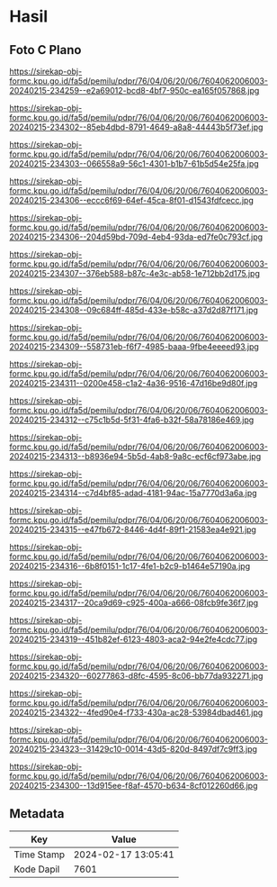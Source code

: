 # Hasil

## Foto C Plano

https://sirekap-obj-formc.kpu.go.id/fa5d/pemilu/pdpr/76/04/06/20/06/7604062006003-20240215-234259--e2a69012-bcd8-4bf7-950c-ea165f057868.jpg

https://sirekap-obj-formc.kpu.go.id/fa5d/pemilu/pdpr/76/04/06/20/06/7604062006003-20240215-234302--85eb4dbd-8791-4649-a8a8-44443b5f73ef.jpg

https://sirekap-obj-formc.kpu.go.id/fa5d/pemilu/pdpr/76/04/06/20/06/7604062006003-20240215-234303--066558a9-56c1-4301-b1b7-61b5d54e25fa.jpg

https://sirekap-obj-formc.kpu.go.id/fa5d/pemilu/pdpr/76/04/06/20/06/7604062006003-20240215-234306--eccc6f69-64ef-45ca-8f01-d1543fdfcecc.jpg

https://sirekap-obj-formc.kpu.go.id/fa5d/pemilu/pdpr/76/04/06/20/06/7604062006003-20240215-234306--204d59bd-709d-4eb4-93da-ed7fe0c793cf.jpg

https://sirekap-obj-formc.kpu.go.id/fa5d/pemilu/pdpr/76/04/06/20/06/7604062006003-20240215-234307--376eb588-b87c-4e3c-ab58-1e712bb2d175.jpg

https://sirekap-obj-formc.kpu.go.id/fa5d/pemilu/pdpr/76/04/06/20/06/7604062006003-20240215-234308--09c684ff-485d-433e-b58c-a37d2d87f171.jpg

https://sirekap-obj-formc.kpu.go.id/fa5d/pemilu/pdpr/76/04/06/20/06/7604062006003-20240215-234309--558731eb-f6f7-4985-baaa-9fbe4eeeed93.jpg

https://sirekap-obj-formc.kpu.go.id/fa5d/pemilu/pdpr/76/04/06/20/06/7604062006003-20240215-234311--0200e458-c1a2-4a36-9516-47d16be9d80f.jpg

https://sirekap-obj-formc.kpu.go.id/fa5d/pemilu/pdpr/76/04/06/20/06/7604062006003-20240215-234312--c75c1b5d-5f31-4fa6-b32f-58a78186e469.jpg

https://sirekap-obj-formc.kpu.go.id/fa5d/pemilu/pdpr/76/04/06/20/06/7604062006003-20240215-234313--b8936e94-5b5d-4ab8-9a8c-ecf6cf973abe.jpg

https://sirekap-obj-formc.kpu.go.id/fa5d/pemilu/pdpr/76/04/06/20/06/7604062006003-20240215-234314--c7d4bf85-adad-4181-94ac-15a7770d3a6a.jpg

https://sirekap-obj-formc.kpu.go.id/fa5d/pemilu/pdpr/76/04/06/20/06/7604062006003-20240215-234315--e47fb672-8446-4d4f-89f1-21583ea4e921.jpg

https://sirekap-obj-formc.kpu.go.id/fa5d/pemilu/pdpr/76/04/06/20/06/7604062006003-20240215-234316--6b8f0151-1c17-4fe1-b2c9-b1464e57190a.jpg

https://sirekap-obj-formc.kpu.go.id/fa5d/pemilu/pdpr/76/04/06/20/06/7604062006003-20240215-234317--20ca9d69-c925-400a-a666-08fcb9fe36f7.jpg

https://sirekap-obj-formc.kpu.go.id/fa5d/pemilu/pdpr/76/04/06/20/06/7604062006003-20240215-234319--451b82ef-6123-4803-aca2-94e2fe4cdc77.jpg

https://sirekap-obj-formc.kpu.go.id/fa5d/pemilu/pdpr/76/04/06/20/06/7604062006003-20240215-234320--60277863-d8fc-4595-8c06-bb77da932271.jpg

https://sirekap-obj-formc.kpu.go.id/fa5d/pemilu/pdpr/76/04/06/20/06/7604062006003-20240215-234322--4fed90e4-f733-430a-ac28-53984dbad461.jpg

https://sirekap-obj-formc.kpu.go.id/fa5d/pemilu/pdpr/76/04/06/20/06/7604062006003-20240215-234323--31429c10-0014-43d5-820d-8497df7c9ff3.jpg

https://sirekap-obj-formc.kpu.go.id/fa5d/pemilu/pdpr/76/04/06/20/06/7604062006003-20240215-234300--13d915ee-f8af-4570-b634-8cf012260d66.jpg


## Metadata

| Key        | Value               |
| ---------- | ------------------- |
| Time Stamp | 2024-02-17 13:05:41 |
| Kode Dapil | 7601                |



